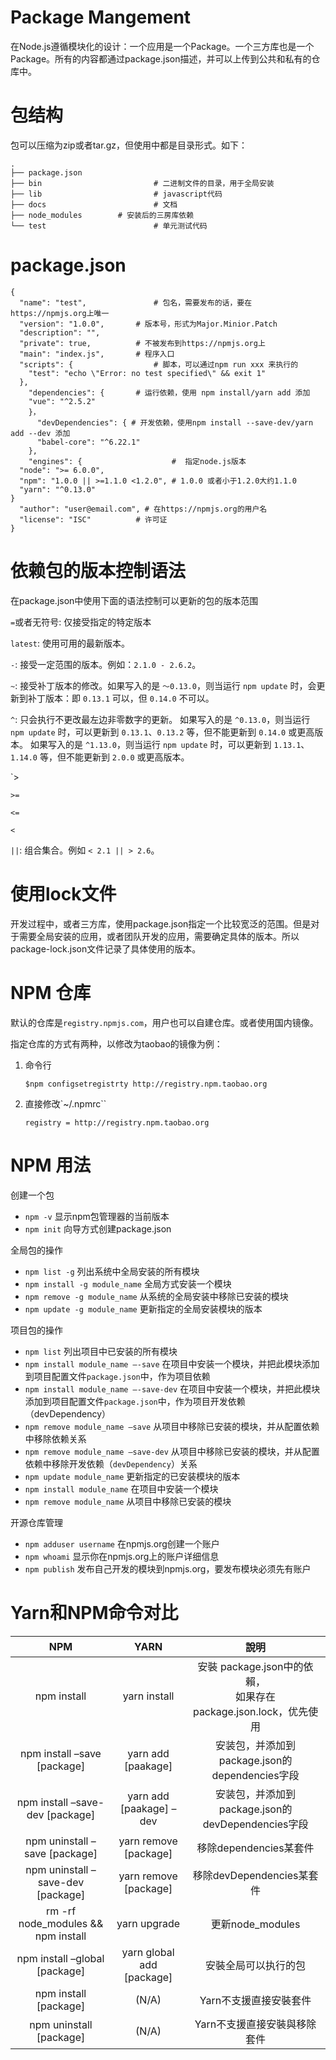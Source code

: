 



# Package Mangement

在Node.js遵循模块化的设计：一个应用是一个Package。一个三方库也是一个Package。所有的内容都通过package.json描述，并可以上传到公共和私有的仓库中。

# 包结构

包可以压缩为zip或者tar.gz，但使用中都是目录形式。如下：

```
.
├── package.json						
├── bin							# 二进制文件的目录，用于全局安装
├── lib							# javascript代码
├── docs						# 文档
├── node_modules		# 安装后的三房库依赖
└── test						# 单元测试代码
```

# package.json

```
{
  "name": "test",				# 包名，需要发布的话，要在https://npmjs.org上唯一
  "version": "1.0.0",		# 版本号，形式为Major.Minior.Patch
  "description": "",
  "private": true,			# 不被发布到https://npmjs.org上
  "main": "index.js",		# 程序入口
  "scripts": {					# 脚本，可以通过npm run xxx 来执行的
    "test": "echo \"Error: no test specified\" && exit 1"
  },
    "dependencies": {		# 运行依赖，使用 npm install/yarn add 添加
  	"vue": "^2.5.2"			
	}，
	  "devDependencies": { # 开发依赖，使用npm install --save-dev/yarn add --dev 添加
	  "babel-core": "^6.22.1"
	},
	"engines": {					#  指定node.js版本
  "node": ">= 6.0.0",
  "npm": "1.0.0 || >=1.1.0 <1.2.0",	# 1.0.0 或者小于1.2.0大约1.1.0
  "yarn": "^0.13.0"
}
  "author": "user@email.com", # 在https://npmjs.org的用户名
  "license": "ISC"			# 许可证
}
```

# 依赖包的版本控制语法

在package.json中使用下面的语法控制可以更新的包的版本范围

`=`或者无符号: 仅接受指定的特定版本

`latest`: 使用可用的最新版本。 

`-`: 接受一定范围的版本。例如：`2.1.0 - 2.6.2`。

`~`: 接受补丁版本的修改。如果写入的是 `〜0.13.0`，则当运行 `npm update` 时，会更新到补丁版本：即 `0.13.1` 可以，但 `0.14.0` 不可以。

`^`: 只会执行不更改最左边非零数字的更新。 如果写入的是 `^0.13.0`，则当运行 `npm update` 时，可以更新到 `0.13.1`、`0.13.2` 等，但不能更新到 `0.14.0` 或更高版本。 如果写入的是 `^1.13.0`，则当运行 `npm update` 时，可以更新到 `1.13.1`、`1.14.0` 等，但不能更新到 `2.0.0` 或更高版本。

`>

``>=``

`<=`

`<`

`||`: 组合集合。例如 `< 2.1 || > 2.6`。

# 使用lock文件

开发过程中，或者三方库，使用package.json指定一个比较宽泛的范围。但是对于需要全局安装的应用，或者团队开发的应用，需要确定具体的版本。所以package-lock.json文件记录了具体使用的版本。

# NPM 仓库

默认的仓库是`registry.npmjs.com`，用户也可以自建仓库。或者使用国内镜像。

指定仓库的方式有两种，以修改为taobao的镜像为例：

1. 命令行

   `$npm configsetregistrty http://registry.npm.taobao.org`

2. 直接修改`~/.npmrc``

   `registry = http://registry.npm.taobao.org`

# NPM 用法

创建一个包

- `npm -v` 显示npm包管理器的当前版本
- `npm init` 向导方式创建package.json

全局包的操作

- `npm list -g` 列出系统中全局安装的所有模块
- `npm install -g module_name` 全局方式安装一个模块
- `npm remove -g module_name` 从系统的全局安装中移除已安装的模块
- `npm update -g module_name` 更新指定的全局安装模块的版本

项目包的操作

- `npm list` 列出项目中已安装的所有模块
- `npm install module_name –-save` 在项目中安装一个模块，并把此模块添加到项目配置文件`package.json`中，作为项目依赖
- `npm install module_name –-save-dev` 在项目中安装一个模块，并把此模块添加到项目配置文件`package.json`中，作为项目开发依赖（devDependency）
- `npm remove module_name –save` 从项目中移除已安装的模块，并从配置依赖中移除依赖关系
- `npm remove module_name –save-dev` 从项目中移除已安装的模块，并从配置依赖中移除开发依赖（`devDependency`）关系
- `npm update module_name` 更新指定的已安装模块的版本
- `npm install module_name` 在项目中安装一个模块
- `npm remove module_name` 从项目中移除已安装的模块

开源仓库管理

- `npm adduser username` 在npmjs.org创建一个账户
- `npm whoami` 显示你在npmjs.org上的账户详细信息
- `npm publish` 发布自己开发的模块到npmjs.org，要发布模块必须先有账户

# Yarn和NPM命令对比

|                NPM                 |           YARN            |                             說明                             |
| :--------------------------------: | :-----------------------: | :----------------------------------------------------------: |
|            npm install             |       yarn install        | 安裝 package.json中的依賴，<br>如果存在package.json.lock，优先使用 |
|    npm install –save [package]     |    yarn add [paakage]     |        安装包，并添加到package.json的dependencies字段        |
|  npm install –save-dev [package]   |  yarn add [paakage] –dev  |      安装包，并添加到package.json的devDependencies字段       |
|   npm uninstall –save [package]    |   yarn remove [package]   |                    移除dependencies某套件                    |
| npm uninstall –save-dev [package]  |   yarn remove [package]   |                  移除devDependencies某套件                   |
| rm -rf node_modules && npm install |       yarn upgrade        |                       更新node_modules                       |
|   npm install –global [package]    | yarn global add [package] |                     安裝全局可以执行的包                     |
|       npm install [package]        |           (N/A)           |                    Yarn不支援直接安裝套件                    |
|      npm uninstall [package]       |           (N/A)           |                 Yarn不支援直接安裝與移除套件                 |

